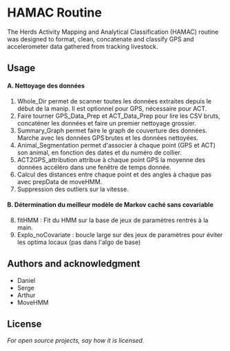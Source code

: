 # HAMAC Routine
The Herds Activity Mapping and Analytical Classification (HAMAC) routine was designed to format, clean, concatenate and classify GPS and accelerometer data gathered from tracking livestock.

## Usage
#### A. Nettoyage des données
1. Whole_Dir permet de scanner toutes les données extraites depuis le début de la manip. Il est optionnel pour GPS, nécessaire pour ACT.
2. Faire tourner GPS_Data_Prep et ACT_Data_Prep pour lire les CSV bruts, concaténer les données et faire un premier nettoyage grossier.
3. Summary_Graph permet faire le graph de couverture des données. Marche avec les données GPS brutes et les données nettoyées.
4. Animal_Segmentation permet d'associer à chaque point (GPS et ACT) son animal, en fonction des dates et du numéro de collier.
5. ACT2GPS_attribution attribue à chaque point GPS la moyenne des données accéléro dans une fenêtre de temps donnée.
6. Calcul des distances entre chaque point et des angles à chaque pas avec prepData de moveHMM.
7. Suppression des outliers sur la vitesse.
#### B. Détermination du meilleur modèle de Markov caché sans covariable
8. fitHMM : Fit du HMM sur la base de jeux de paramètres rentrés à la main.
9. Explo_noCovariate : boucle large sur des jeux de paramètres pour éviter les optima locaux (pas dans l'algo de base)

## Authors and acknowledgment
- Daniel
- Serge
- Arthur
- MoveHMM

## License
_For open source projects, say how it is licensed._
